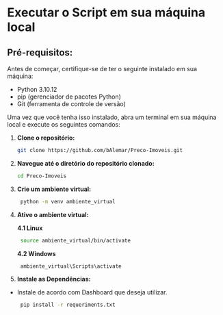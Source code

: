 # Executar o Script em sua máquina local
## Pré-requisitos:

Antes de começar, certifique-se de ter o seguinte instalado em sua máquina:

- Python 3.10.12
- pip (gerenciador de pacotes Python)
- Git (ferramenta de controle de versão)

Uma vez que você tenha isso instalado, abra um terminal em sua máquina local e execute os seguintes comandos:

1. **Clone o repositório:**
   ```bash
   git clone https://github.com/bAlemar/Preco-Imoveis.git

2. **Navegue até o diretório do repositório clonado:**
   ```bash
   cd Preco-Imoveis

3. **Crie um ambiente virtual:**
   ```bash
    python -m venv ambiente_virtual

4. **Ative o ambiente virtual:**

   **4.1 Linux**
   ```bash
    source ambiente_virtual/bin/activate
   ```
   **4.2 Windows**
   ```bash
    ambiente_virtual\Scripts\activate

5. **Instale as Dependências:**
- Instale de acordo com Dashboard que deseja utilizar.
   ```bash
    pip install -r requeriments.txt 